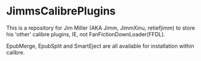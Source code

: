 # JimmsCalibrePlugins

This is a repository for Jim Miller (AKA Jimm, JimmXinu, retiefjimm) to store his 
'other' calibre plugins, IE, not FanFictionDownLoader(FFDL).

EpubMerge, EpubSplit and SmartEject are all available for installation within calibre.
